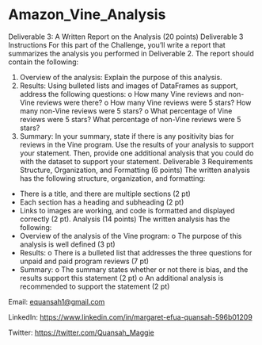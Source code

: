 # Amazon_Vine_Analysis
Deliverable 3: A Written Report on the Analysis (20 points)
Deliverable 3 Instructions
For this part of the Challenge, you’ll write a report that summarizes the analysis you performed in Deliverable 2.
The report should contain the following:
1. Overview of the analysis: Explain the purpose of this analysis.
2. Results: Using bulleted lists and images of DataFrames as support, address the following questions:
o How many Vine reviews and non-Vine reviews were there?
o How many Vine reviews were 5 stars? How many non-Vine reviews were 5 stars?
o What percentage of Vine reviews were 5 stars? What percentage of non-Vine reviews were 5 stars?
3. Summary: In your summary, state if there is any positivity bias for reviews in the Vine program. Use the results of your analysis to support your statement. Then, provide one additional analysis that you could do with the dataset to support your statement.
Deliverable 3 Requirements
Structure, Organization, and Formatting (6 points)
The written analysis has the following structure, organization, and formatting:
* There is a title, and there are multiple sections (2 pt)
* Each section has a heading and subheading (2 pt)
* Links to images are working, and code is formatted and displayed correctly (2 pt).
Analysis (14 points)
The written analysis has the following:
* Overview of the analysis of the Vine program:
o The purpose of this analysis is well defined (3 pt)
* Results:
o There is a bulleted list that addresses the three questions for unpaid and paid program reviews (7 pt)
* Summary:
o The summary states whether or not there is bias, and the results support this statement (2 pt)
o An additional analysis is recommended to support the statement (2 pt)



Email: equansah1@gmail.com

LinkedIn: https://www.linkedin.com/in/margaret-efua-quansah-596b01209

Twitter: https://twitter.com/Quansah_Maggie
